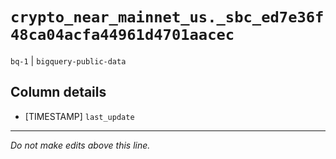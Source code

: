 # `crypto_near_mainnet_us._sbc_ed7e36f48ca04acfa44961d4701aacec`
`bq-1` | `bigquery-public-data`

## Column details
* [TIMESTAMP] `last_update`

-------------------------------------------------------------------------------
*Do not make edits above this line.*
